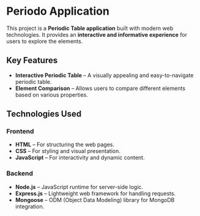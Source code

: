 # Periodo Application  

This project is a **Periodic Table application** built with modern web technologies. It provides an **interactive and informative experience** for users to explore the elements.  

## Key Features  
- **Interactive Periodic Table** – A visually appealing and easy-to-navigate periodic table.  
- **Element Comparison** – Allows users to compare different elements based on various properties.  

## Technologies Used  

### Frontend  
- **HTML** – For structuring the web pages.  
- **CSS** – For styling and visual presentation.  
- **JavaScript** – For interactivity and dynamic content.  

### Backend  
- **Node.js** – JavaScript runtime for server-side logic.  
- **Express.js** – Lightweight web framework for handling requests.  
- **Mongoose** – ODM (Object Data Modeling) library for MongoDB integration.  
